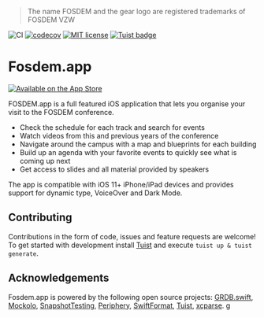 > The name FOSDEM and the gear logo are registered trademarks of FOSDEM VZW

![CI](https://github.com/mttcrsp/fosdem/workflows/CI/badge.svg)
[![codecov](https://codecov.io/gh/mttcrsp/fosdem/branch/master/graph/badge.svg?token=fKaqxmEQC7)](https://codecov.io/gh/mttcrsp/fosdem)
[![MIT license](https://img.shields.io/badge/license-MIT-lightgrey.svg)](https://raw.githubusercontent.com/wikimedia/wikipedia-ios/develop/LICENSE.txt)
[![Tuist badge](https://img.shields.io/badge/Powered%20by-Tuist-blue)](https://tuist.io)

# Fosdem.app

[![Available on the App Store](http://cl.ly/WouG/Download_on_the_App_Store_Badge_US-UK_135x40.svg)](https://itunes.apple.com/it/app/id1513719757)

FOSDEM.app is a full featured iOS application that lets you organise your visit to the FOSDEM conference.

- Check the schedule for each track and search for events
- Watch videos from this and previous years of the conference
- Navigate around the campus with a map and blueprints for each building
- Build up an agenda with your favorite events to quickly see what is coming up next
- Get access to slides and all material provided by speakers

The app is compatible with iOS 11+ iPhone/iPad devices and provides support for dynamic type, VoiceOver and Dark Mode.

## Contributing

Contributions in the form of code, issues and feature requests are welcome! To get started with development install [Tuist](https://tuist.io/docs/commands/up/) and execute `tuist up & tuist generate`.

## Acknowledgements

Fosdem.app is powered by the following open source projects: [GRDB.swift](https://github.com/groue/GRDB.swift), [Mockolo](https://github.com/uber/mockolo), [SnapshotTesting](https://github.com/pointfreeco/swift-snapshot-testing), [Periphery](https://github.com/peripheryapp/periphery), [SwiftFormat](https://github.com/nicklockwood/SwiftFormat), [Tuist](https://github.com/tuist/tuist), [xcparse](https://github.com/ChargePoint/xcparse).
g
